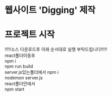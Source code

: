 # 웹사이트 'Digging' 제작

# 프로젝트 시작

!!!!!소스 다운로드후 아래 순서대로 실행 부탁드립니다!!!!!
<br>
react폴더이동후<br>
npm i <br>
npm run build<br>
server.js있는폴더에서
npm i<br>
nodemon server.js<br>
react폴더안에서<br>
npm start
